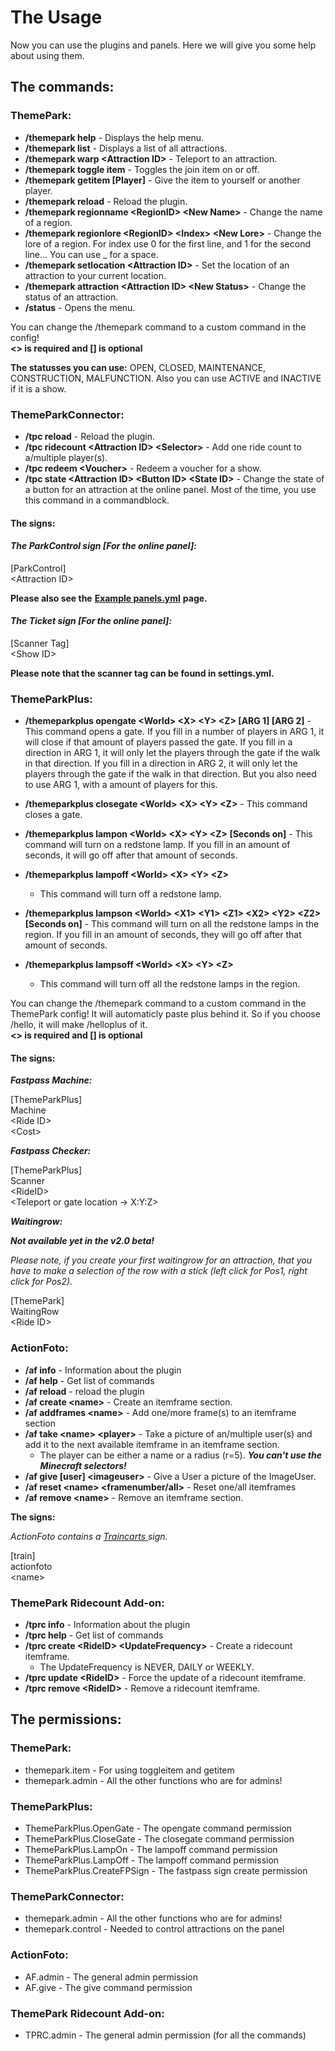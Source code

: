 # The Usage

Now you can use the plugins and panels. Here we will give you some help about using them.

## The commands:

### ThemePark:

* **/themepark help** - Displays the help menu. 
* **/themepark list** - Displays a list of all attractions. 
* **/themepark warp &lt;Attraction ID&gt;** - Teleport to an attraction. 
* **/themepark toggle item** - Toggles the join item on or off. 
* **/themepark getitem \[Player\]** - Give the item to yourself or another player. 
* **/themepark reload** - Reload the plugin. 
* **/themepark regionname &lt;RegionID&gt; &lt;New Name&gt;** - Change the name of a region. 
* **/themepark regionlore &lt;RegionID&gt; &lt;Index&gt; &lt;New Lore&gt;** - Change the lore of a region. For index use 0 for the first line, and 1 for the second line... You can use \_ for a space.
* **/themepark setlocation &lt;Attraction ID&gt;** - Set the location of an attraction to your current location. 
* **/themepark attraction &lt;Attraction ID&gt; &lt;New Status&gt;** - Change the status of an attraction. 
* **/status** - Opens the menu.

You can change the /themepark command to a custom command in the config!   
**&lt;&gt; is required and \[\] is optional**

**The statusses you can use:** OPEN, CLOSED, MAINTENANCE, CONSTRUCTION, MALFUNCTION. Also you can use ACTIVE and INACTIVE if it is a show.

### ThemeParkConnector:

* **/tpc reload** - Reload the plugin.
* **/tpc ridecount &lt;Attraction ID&gt; &lt;Selector&gt;** - Add one ride count to a/multiple player\(s\).
* **/tpc redeem &lt;Voucher&gt;** - Redeem a voucher for a show.
* **/tpc state &lt;Attraction ID&gt; &lt;Button ID&gt; &lt;State ID&gt;** - Change the state of a button for an attraction at the online panel. Most of the time, you use this command in a commandblock.

#### The signs:

#### _The ParkControl sign \[For the online panel\]:_

\[ParkControl\]  
&lt;Attraction ID&gt;

**Please also see the** [**Example panels.yml**](../other-things/example-panels.md) **page.**

#### _The Ticket sign \[For the online panel\]:_

\[Scanner Tag\]  
&lt;Show ID&gt;

**Please note that the scanner tag can be found in settings.yml.**

### ThemeParkPlus:

* **/themeparkplus opengate &lt;World&gt; &lt;X&gt; &lt;Y&gt; &lt;Z&gt; \[ARG 1\] \[ARG 2\]** - This command opens a gate. If you fill in a number of players in ARG 1, it will close if that amount of players passed the gate. If you fill in a direction in ARG 1, it will only let the players through the gate if the walk in that direction. If you fill in a direction in ARG 2, it will only let the players through the gate if the walk in that direction. But you also need to use ARG 1, with a amount of players for this.
* **/themeparkplus closegate &lt;World&gt; &lt;X&gt; &lt;Y&gt; &lt;Z&gt;** - This command closes a gate.
* **/themeparkplus lampon &lt;World&gt; &lt;X&gt; &lt;Y&gt; &lt;Z&gt; \[Seconds on\]** - This command will turn on a redstone lamp. If you fill in an amount of seconds, it will go off after that amount of seconds.
* **/themeparkplus lampoff &lt;World&gt; &lt;X&gt; &lt;Y&gt; &lt;Z&gt;**

   - This command will turn off a redstone lamp.

* **/themeparkplus lampson &lt;World&gt; &lt;X1&gt; &lt;Y1&gt; &lt;Z1&gt; &lt;X2&gt; &lt;Y2&gt; &lt;Z2&gt; \[Seconds on\]** - This command will turn on all the redstone lamps in the region. If you fill in an amount of seconds, they will go off after that amount of seconds.
* **/themeparkplus lampsoff &lt;World&gt; &lt;X&gt; &lt;Y&gt; &lt;Z&gt;**

   - This command will turn off all the redstone lamps in the region.

You can change the /themepark command to a custom command in the ThemePark config! It will automaticly paste plus behind it. So if you choose /hello, it will make /helloplus of it.  
**&lt;&gt; is required and \[\] is optional**

#### The signs:

_**Fastpass Machine:**_ 

\[ThemeParkPlus\]   
Machine  
&lt;Ride ID&gt;  
&lt;Cost&gt;

_**Fastpass Checker:**_ 

\[ThemeParkPlus\]  
Scanner  
&lt;RideID&gt;  
&lt;Teleport or gate location -&gt; X:Y:Z&gt;

_**Waitingrow:**_ 

_**Not available yet in the v2.0 beta!**_

_Please note, if you create your first waitingrow for an attraction, that you have to make a selection of the row with a stick \(left click for Pos1, right click for Pos2\)._ 

\[ThemePark\]   
WaitingRow  
&lt;Ride ID&gt;

### ActionFoto:

* **/af info** - Information about the plugin
* **/af help** - Get list of commands
* **/af reload** - reload the plugin
* **/af create &lt;name&gt;** - Create an itemframe section.
* **/af addframes &lt;name&gt;** - Add one/more frame\(s\) to an itemframe section
* **/af take &lt;name&gt; &lt;player&gt;** - Take a picture of an/multiple user\(s\) and add it to the next available itemframe in an itemframe section.
  * The player can be either a name or a radius \(r=5\). _**You can't use the Minecraft selectors!**_
* **/af give \[user\] &lt;imageuser&gt;** - Give a User a picture of the ImageUser.
* **/af reset &lt;name&gt; &lt;framenumber/all&gt;** - Reset one/all itemframes
* **/af remove &lt;name&gt;** - Remove an itemframe section.

**The signs:**

_ActionFoto contains a_ [_Traincarts_ ](https://www.spigotmc.org/resources/traincarts.39592/)_sign._

\[train\]  
actionfoto  
&lt;name&gt;

### ThemePark Ridecount Add-on:

* **/tprc info** - Information about the plugin
* **/tprc help** - Get list of commands
* **/tprc create &lt;RideID&gt; &lt;UpdateFrequency&gt;** - Create a ridecount itemframe.
  * The UpdateFrequency is NEVER, DAILY or WEEKLY.
* **/tprc update &lt;RideID&gt;** - Force the update of a ridecount itemframe.
* **/tprc remove &lt;RideID&gt;** - Remove a ridecount itemframe.

## The permissions:

### ThemePark:

* themepark.item - For using toggleitem and getitem 
* themepark.admin - All the other functions who are for admins!

### ThemeParkPlus:

* ThemeParkPlus.OpenGate - The opengate command permission 
* ThemeParkPlus.CloseGate - The closegate command permission 
* ThemeParkPlus.LampOn - The lampoff command permission 
* ThemeParkPlus.LampOff - The lampoff command permission 
* ThemeParkPlus.CreateFPSign - The fastpass sign create permission

### ThemeParkConnector:

* themepark.admin - All the other functions who are for admins!
* themepark.control - Needed to control attractions on the panel

### ActionFoto:

* AF.admin - The general admin permission
* AF.give - The give command permission

### ThemePark Ridecount Add-on:

* TPRC.admin - The general admin permission \(for all the commands\)





